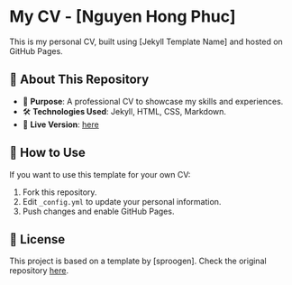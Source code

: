 # My CV - [Nguyen Hong Phuc]  

This is my personal CV, built using [Jekyll Template Name] and hosted on GitHub Pages.  

## 📌 About This Repository  
- 🌟 **Purpose**: A professional CV to showcase my skills and experiences.  
- 🛠 **Technologies Used**: Jekyll, HTML, CSS, Markdown.  
- 🚀 **Live Version**: [here]([https://github.com/Hong-Phuc](https://hong-phuc.github.io/hong-phuc-my-cv/))  

## 🔧 How to Use  
If you want to use this template for your own CV:  
1. Fork this repository.  
2. Edit `_config.yml` to update your personal information.  
3. Push changes and enable GitHub Pages.  

## 📄 License  
This project is based on a template by [sproogen]. Check the original repository [here](https://github.com/sproogen/modern-resume-theme).  
